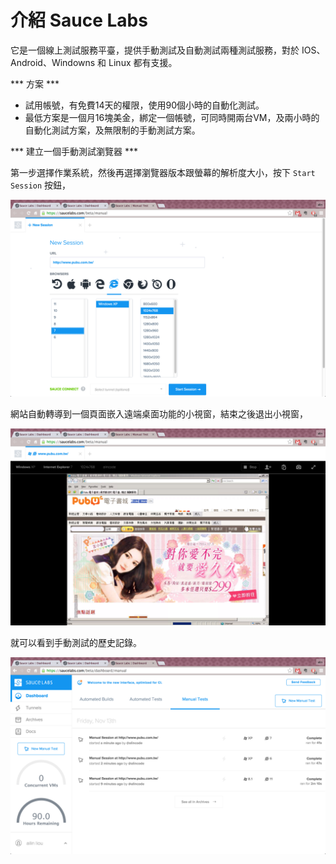 # 介紹 Sauce Labs

它是一個線上測試服務平臺，提供手動測試及自動測試兩種測試服務，對於 IOS、Android、Windowns 和 Linux 都有支援。

*** 方案 ***

- 試用帳號，有免費14天的權限，使用90個小時的自動化測試。
- 最低方案是一個月16塊美金，綁定一個帳號，可同時開兩台VM，及兩小時的自動化測試方案，及無限制的手動測試方案。

*** 建立一個手動測試瀏覽器 ***

第一步選擇作業系統，然後再選擇瀏覽器版本跟螢幕的解析度大小，按下 `Start Session` 按鈕，

![建立一個手動測試瀏覽器](new_session.png)

網站自動轉導到一個頁面嵌入遠端桌面功能的小視窗，結束之後退出小視窗，

![遠端桌面](remote_desktop.png)

就可以看到手動測試的歷史記錄。

![手動測試歷史記錄](manual_test.png)
